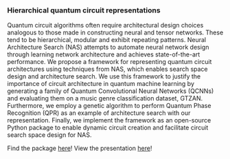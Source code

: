 ### Hierarchical quantum circuit representations

Quantum circuit algorithms often require architectural design choices analogous to those made in constructing neural and tensor networks. These tend to be hierarchical, modular and exhibit repeating patterns. Neural Architecture Search (NAS) attempts to automate neural network design through learning network architecture and achieves state-of-the-art performance. We propose a framework for representing quantum circuit architectures using techniques from NAS, which enables search space design and architecture search. We use this framework to justify the importance of circuit architecture in quantum machine learning by generating a family of Quantum Convolutional Neural Networks (QCNNs) and evaluating them on a music genre classification dataset, GTZAN. Furthermore, we employ a genetic algorithm to perform Quantum Phase Recognition (QPR) as an example of architecture search with our representation. Finally, we implement the framework as an open-source Python package to enable dynamic circuit creation and facilitate circuit search space design for NAS.

Find the package [here](https://github.com/matt-lourens/hierarqcal)!
View the presentation [here](https://matt-lourens.github.io/talk_2023_hierarqcal/)!